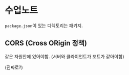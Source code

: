 # 수업노트

`package.json`이 있는 디렉토리는 패키지.

## CORS (Cross ORigin 정책)

같은 자원안에 있어야함. (서버와 클라이언트가 포트가 같아야함)

(진짜로?)
